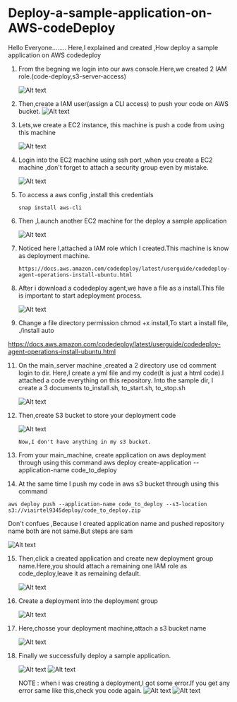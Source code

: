 # Deploy-a-sample-application-on-AWS-codeDeploy
Hello Everyone........
Here,I explained and created ,How deploy a sample application on AWS codedeploy

1. From the begning we login into our aws console.Here,we created 2 IAM role.(code-deploy,s3-server-access)

   ![Alt text](sample_screeshots/1.png)

3. Then,create a IAM user(assign a CLI access) to push your code on AWS bucket.
   ![Alt text](sample_screeshots/2.png)

4. Lets,we create a EC2 instance, this machine is push a code from using this machine
   
   ![Alt text](sample_screeshots/5.png)

5. Login into the EC2 machine using ssh port ,when you create a EC2 machine ,don't forget to attach a security group even by mistake. 

   ![Alt text](sample_screeshots/7.png)

6. To access a aws config ,install this credentials

       snap install aws-cli

7. Then ,Launch another EC2 machine for the deploy a sample application
   
   ![Alt text](sample_screeshots/8.png)

8. Noticed here I,attached a IAM role which I created.This machine is know as deployment machine.

       https://docs.aws.amazon.com/codedeploy/latest/userguide/codedeploy-agent-operations-install-ubuntu.html

9. After i download a codedeploy agent,we have a file as a install.This file is important to start adeployment process.
    
   ![Alt text](sample_screeshots/10.png)

10. Change a file directory permission chmod +x install,To start a install file,
    ./install auto

  https://docs.aws.amazon.com/codedeploy/latest/userguide/codedeploy-agent-operations-install-ubuntu.html

   
11. On the main_server machine ,created a 2 directory use cd comment login to dir.
   Here,I create a yml file and my code(It is just a html code).I attached a code everything on this repository.
   Into the sample dir, I create a 3 documents to_install.sh, to_start.sh, to_stop.sh

    ![Alt text](sample_screeshots/12.png)

12. Then,create S3 bucket to store your deployment code

    ![Alt text](sample_screeshots/14.png)

        Now,I don't have anything in my s3 bucket.

13. From your main_machine, create application on aws deployment through using this command
    aws deploy create-application --application-name code_to_deploy
    
14.  At the same time I push my code in aws s3 bucket through using this command
    
    aws deploy push --application-name code_to_deploy --s3-location s3://viairtel9345deploy/code_to_deploy.zip
    
   Don't confues ,Because I created application name and pushed repository name both are not same.But steps are sam

   ![Alt text](sample_screeshots/19.png)
    
15. Then,click a created application and create new deployment group name.Here,you should attach a remaining one IAM role as code_deploy,leave it as remaining default.
    
    ![Alt text](sample_screeshots/26.png)

16. Create a deployment into the deployment group
    
    ![Alt text](sample_screeshots/26.png)

17. Here,chosse your deployment machine,attach a s3 bucket name
    
    ![Alt text](sample_screeshots/30.png)

18. Finally we successfully deploy a sample application.
    
    ![Alt text](sample_screeshots/31.png)
    ![Alt text](sample_screeshots/32.png)
    
     NOTE :
    when i was creating a deployment,I got some error.If you get any error same like this,check you code again.
    ![Alt text](sample_screeshots/33.png)
    ![Alt text](sample_screeshots/34.png)

